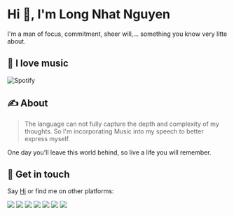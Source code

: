 # Hi 👋, I'm Long Nhat Nguyen

I'm a man of focus, commitment, sheer will,... something you know very litte about.

## 🎵 I love music

![Spotify](https://spotify-recently-played-readme.vercel.app/api?user=21wo6cmtietc4gvsg4i7zlloy&unique=1)

## ✍️ About

> The language can not fully capture the depth and complexity of my thoughts. So I'm incorporating Music into my speech to better express myself.

One day you'll leave this world behind, so live a life you will remember.

## 🤙 Get in touch

Say [Hi](mailto:torn4dom4n@gmail.com) or find me on other platforms: 

<a href="https://www.linkedin.com/in/torn4dom4n"><img src="https://img.icons8.com/color/48/000000/linkedin.png"/></a>
<a href="https://www.facebook.com/LongNhatNguyenOfficial"><img src="https://img.icons8.com/fluency/48/000000/facebook.png"/></a>
<a href="https://www.twitter.com/torn4dom4n"><img src="https://img.icons8.com/color/50/000000/twitter.png"/></a>
<a href="https://github.com/torn4dom4n"><img src="https://img.icons8.com/material-outlined/48/000000/github.png"/></a>
<a href="https://www.instagram.com/torn4dom4n"><img src="https://img.icons8.com/fluency/48/000000/instagram-new.png"/></a>
<a href="https://www.youtube.com/channel/UCdODlNO_H2kN2JYsUuAuybQ"><img src="https://img.icons8.com/color/48/000000/youtube-play.png"/></a>
<a href="https://soundcloud.com/torn4dom4n"><img src="https://img.icons8.com/color/48/000000/soundcloud.png"/></a>
